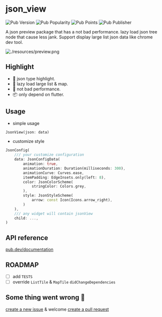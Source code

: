 # json_view

![Pub Version](https://img.shields.io/pub/v/json_view)
![Pub Popularity](https://img.shields.io/pub/popularity/json_view)
![Pub Points](https://img.shields.io/pub/points/json_view)
![Pub Publisher](https://img.shields.io/pub/publisher/json_view)

A json preview package that has a not bad performance. 
lazy load json tree node that cause less jank. 
Support display large list json data like chrome dev tool.

![./resources/preview.png](https://raw.githubusercontent.com/laiiihz/json_view/Main/resources/preview.png)

## Highlight

* 👑 json type highlight.
* 🔆 lazy load large list & map. 
* 🚀 not bad performance.
* 📦 only depend on flutter.

## Usage

* simple usage

```dart
JsonView(json: data)
```

* customize style

```dart
JsonConfig(
    /// your customize configuration
    data: JsonConfigData(
        animation: true,
        animationDuration: Duration(milliseconds: 300),
        animationCurve: Curves.ease,
        itemPadding: EdgeInsets.only(left: 8),
        color: JsonColorScheme(
            stringColor: Colors.grey,
        ),
        style: JsonStyleScheme(
            arrow: const Icon(Icons.arrow_right),
        )
    ),
    /// any widget will contain jsonView
    child: ...,
)
```

## API reference

[pub.dev/documentation](https://pub.dev/documentation/json_view/latest/)

## ROADMAP

* [ ] add `TESTS`
* [ ] override `ListTile` & `MapTile` `didChangeDependencies`

## Some thing went wrong 🤔

[create a new issue](https://github.com/laiiihz/json_view/issues/new)
& welcome [create a pull request](https://github.com/laiiihz/json_view/compare) 